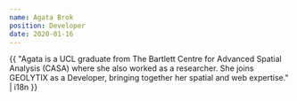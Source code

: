 ```yaml
---
name: Agata Brok
position: Developer
date: 2020-01-16
---
```


{{ "Agata is a UCL graduate from The Bartlett Centre for Advanced Spatial Analysis (CASA) where she also worked as a researcher. She joins GEOLYTIX as a Developer, bringing together her spatial and web expertise." | i18n }}
